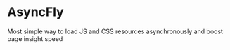 # AsyncFly
Most simple way to load JS and CSS resources asynchronously and boost page insight speed
